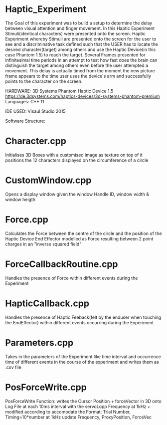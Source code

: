 # Haptic_Experiment

The Goal of this experiment was to build a setup to determine the delay between visual attention and finger movement.
In this Haptic Experiment Stimuli(identical characters) were presented onto the screen. 
Haptic Experiment whereby Stimuli are presented onto the screen for the user to see and a discriminative task defined
such that the USER has to locate the desired character(target) among others and use the Haptic Device(in this case Phantom 1.5) to reach the target. 
Several Frames presented for infinitesimal time periods in an attempt to test how fast does the brain can distinguish the target among others even before the user attempted a movement. This delay is actually timed from the moment the new picture frame appears to the time user uses the device's arm and successfully points to the character on the screen.


HARDWARE: 3D Systems Phantom Haptic Device 1.5
https://de.3dsystems.com/haptics-devices/3d-systems-phantom-premium
Languages: C++ 11

IDE USED: Visaul Studio 2015

Software Structure:
# Character.cpp
Initialises 3D Boxes with a customised image as texture on top of it positions the 12 characters displayed on the circumference of a circle

# CustomWindow.cpp
Opens a display window given the window Handle ID, window width & window heigth

# Force.cpp
Calculates the Force between the centre of the circle and the position of the Haptic Device End Effector modelled as Force resulting between 2 point charges in an "inverse squared field"

# ForceCallbackRoutine.cpp
Handles the presence of Force within different events during the Experiment

# HapticCallback.cpp
Handles the presence of Haptic Feeback(felt by the enduser when touching the EndEffector) within different events occurring during the Experiment

# Parameters.cpp
Takes in the parameters of the Experiment like time interval and occurrence time of different events in the course of the experiment and writes them as .csv file

# PosForceWrite.cpp
PosForceWrite Function: writes the Cursor Position + forceVector in 3D onto Log File
at each 10ms interval with the servoLopp Frequency at 1kHz + modified according
to accomodate the Format: Trial Number, Timing=10*number at 1kHz update Frequency, 
ProxyPosition, ForceVec


